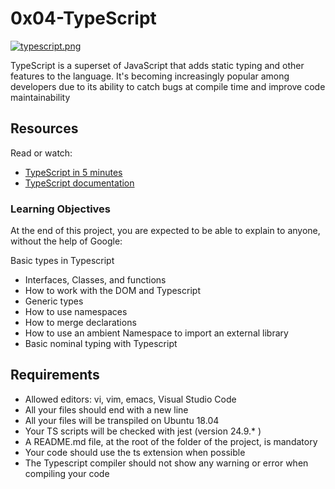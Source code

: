 # 0x04-TypeScript

[![typescript.png](https://i.postimg.cc/PrZ5XbF6/typescript.png)](https://postimg.cc/zVzrphNW)

TypeScript is a superset of JavaScript that adds static typing and other features to the language. It's becoming increasingly popular among developers due to its ability to catch bugs at compile time and improve code maintainability

## Resources
Read or watch:

  - [TypeScript in 5 minutes](https://intranet.alxswe.com/rltoken/waTSa9Mguj912pel9On57w)
  - [TypeScript documentation](https://intranet.alxswe.com/rltoken/iPO8DlHCGzc1jnojLoP9HA)
### Learning Objectives
At the end of this project, you are expected to be able to explain to anyone, without the help of Google:

Basic types in Typescript
   - Interfaces, Classes, and functions
   - How to work with the DOM and Typescript
   - Generic types
   - How to use namespaces
   - How to merge declarations
   - How to use an ambient Namespace to import an external library
   - Basic nominal typing with Typescript
## Requirements
   - Allowed editors: vi, vim, emacs, Visual Studio Code
   - All your files should end with a new line
   - All your files will be transpiled on Ubuntu 18.04
   - Your TS scripts will be checked with jest (version 24.9.* )
   - A README.md file, at the root of the folder of the project, is mandatory
   - Your code should use the ts extension when possible
   - The Typescript compiler should not show any warning or error when compiling your code